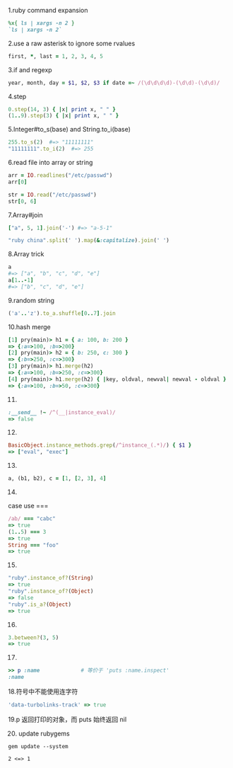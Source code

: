 1.ruby command expansion
```ruby
%x{ ls | xargs -n 2 }
`ls | xargs -n 2`
```
2.use a raw asterisk to ignore some rvalues
```ruby
first, *, last = 1, 2, 3, 4, 5
```
3.if and regexp
```ruby
year, month, day = $1, $2, $3 if date =~ /(\d\d\d\d)-(\d\d)-(\d\d)/
```
4.step
```ruby
0.step(14, 3) { |x| print x, " " }
(1..9).step(3) { |x| print x, " " }
```
5.Integer#to_s(base) and String.to_i(base)
```ruby
255.to_s(2)  #=> "11111111"
"11111111".to_i(2)  #=> 255
```

6.read file into array or string
```ruby
arr = IO.readlines("/etc/passwd")
arr[0]

str = IO.read("/etc/passwd")
str[0, 6]
```

7.Array#join
```ruby
["a", 5, 1].join('-') #=> "a-5-1"
```
```ruby
"ruby china".split(' ').map(&:capitalize).join(' ')
```

8.Array trick
```ruby
a
#=> ["a", "b", "c", "d", "e"]
a[1..-1]
#=> ["b", "c", "d", "e"]
```
9.random string
```ruby
('a'..'z').to_a.shuffle[0..7].join
```

10.hash merge
```ruby
[1] pry(main)> h1 = { a: 100, b: 200 }
=> {:a=>100, :b=>200}
[2] pry(main)> h2 = { b: 250, c: 300 }
=> {:b=>250, :c=>300}
[3] pry(main)> h1.merge(h2)
=> {:a=>100, :b=>250, :c=>300}
[4] pry(main)> h1.merge(h2) { |key, oldval, newval| newval - oldval }
=> {:a=>100, :b=>50, :c=>300}
```
11.
```ruby
:__send__ !~ /^(__|instance_eval)/
=> false
```

12.
```ruby
BasicObject.instance_methods.grep(/^instance_(.*)/) { $1 }
=> ["eval", "exec"]
```

13.
```ruby
a, (b1, b2), c = [1, [2, 3], 4]
```

14.
case use ===
```ruby
/ab/ === "cabc"
=> true
(1..5) === 3 
=> true
String === "foo"
=> true
```

15.
```ruby
"ruby".instance_of?(String)
=> true
"ruby".instance_of?(Object)
=> false
"ruby".is_a?(Object)
=> true
```

16.
```ruby
3.between?(3, 5)
=> true
```

17.
```ruby
>> p :name             # 等价于 'puts :name.inspect'
:name
```

18.符号中不能使用连字符
```ruby
'data-turbolinks-track' => true
```

19.p 返回打印的对象，而 puts 始终返回 nil

20. update rubygems
```shell
gem update --system
```

```2 <=> 1```

